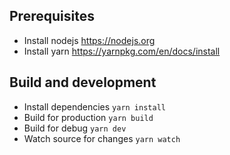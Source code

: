 ## Prerequisites
- Install nodejs https://nodejs.org
- Install yarn https://yarnpkg.com/en/docs/install

## Build and development
- Install dependencies `yarn install`
- Build for production `yarn build`
- Build for debug ``yarn dev``
- Watch source for changes ``yarn watch``
